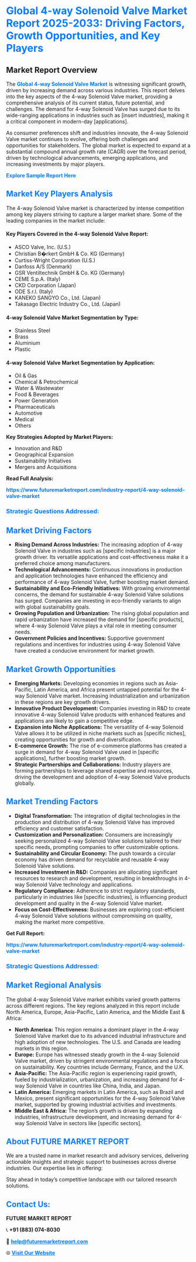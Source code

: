 <h1 style="color: #007BFF;">Global 4-way Solenoid Valve Market Report 2025-2033: Driving Factors, Growth Opportunities, and Key Players</h1>

<section id="overview">
<h2>Market Report Overview</h2>
<p>The <a href="https://www.futuremarketreport.com/industry-report/4-way-solenoid-valve-market" style="color: #007BFF; text-decoration: none;"><strong>Global 4-way Solenoid Valve Market</strong></a> is witnessing significant growth, driven by increasing demand across various industries. This report delves into the key aspects of the 4-way Solenoid Valve market, providing a comprehensive analysis of its current status, future potential, and challenges. The demand for 4-way Solenoid Valve has surged due to its wide-ranging applications in industries such as [insert industries], making it a critical component in modern-day [applications].</p>
<p>As consumer preferences shift and industries innovate, the 4-way Solenoid Valve market continues to evolve, offering both challenges and opportunities for stakeholders. The global market is expected to expand at a substantial compound annual growth rate (CAGR) over the forecast period, driven by technological advancements, emerging applications, and increasing investments by major players.</p>
</section>

<section id="overview">
<p><a href="https://www.futuremarketreport.com/request-sample/reportId=53086" style="color: #007BFF; text-decoration: none;"><strong>Explore Sample Report Here</strong></a></p>
</section>

<section id="key-players">
<h2 style="color: #007BFF;">Market Key Players Analysis</h2>
<p>The 4-way Solenoid Valve market is characterized by intense competition among key players striving to capture a larger market share. Some of the leading companies in the market include:</p>
<h4>Key Players Covered in the 4-way Solenoid Valve Report:</h4>
<ul><li>ASCO Valve, Inc. (U.S.)</li><li>Christian B�rkert GmbH &amp; Co. KG (Germany)</li><li>Curtiss-Wright Corporation (U.S.)</li><li>Danfoss A/S (Denmark)</li><li>GSR Ventiltechnik GmbH &amp; Co. KG (Germany)</li><li>CEME S.p.A. (Italy)</li><li>CKD Corporation (Japan)</li><li>ODE S.r.l. (Italy)</li><li>KANEKO SANGYO Co., Ltd. (Japan)</li><li>Takasago Electric Industry Co., Ltd. (Japan)</li></ul>
<h4>4-way Solenoid Valve Market Segmentation by Type:</h4>
<ul><li>Stainless Steel</li><li>Brass</li><li>Aluminium</li><li>Plastic</li></ul>

<h4>4-way Solenoid Valve Market Segmentation by Application:</h4>
<ul><li>Oil &amp; Gas</li><li>Chemical &amp; Petrochemical</li><li>Water &amp; Wastewater</li><li>Food &amp; Beverages</li><li>Power Generation</li><li>Pharmaceuticals</li><li>Automotive</li><li>Medical</li><li>Others</li></ul>
<p><strong>Key Strategies Adopted by Market Players:</strong></p>
<ul>
<li>Innovation and R&D</li>
<li>Geographical Expansion</li>
<li>Sustainability Initiatives</li>
<li>Mergers and Acquisitions</li>
</ul>
</section>

<section>
<p><strong>Read Full Analysis: </strong></p><a href="https://www.futuremarketreport.com/industry-report/4-way-solenoid-valve-market" style="color: #007BFF; text-decoration: none;"><strong>https://www.futuremarketreport.com/industry-report/4-way-solenoid-valve-market</strong></a>
<h3 style="color: #007BFF;">Strategic Questions Addressed:</h3>
</section>

<section id="driving-factors">
<h2 style="color: #007BFF;">Market Driving Factors</h2>
<ul>
<li><strong>Rising Demand Across Industries:</strong> The increasing adoption of 4-way Solenoid Valve in industries such as [specific industries] is a major growth driver. Its versatile applications and cost-effectiveness make it a preferred choice among manufacturers.</li>
<li><strong>Technological Advancements:</strong> Continuous innovations in production and application technologies have enhanced the efficiency and performance of 4-way Solenoid Valve, further boosting market demand.</li>
<li><strong>Sustainability and Eco-Friendly Initiatives:</strong> With growing environmental concerns, the demand for sustainable 4-way Solenoid Valve solutions has surged. Companies are investing in eco-friendly variants to align with global sustainability goals.</li>
<li><strong>Growing Population and Urbanization:</strong> The rising global population and rapid urbanization have increased the demand for [specific products], where 4-way Solenoid Valve plays a vital role in meeting consumer needs.</li>
<li><strong>Government Policies and Incentives:</strong> Supportive government regulations and incentives for industries using 4-way Solenoid Valve have created a conducive environment for market growth.</li>
</ul>
</section>

<section id="growth-opportunities">
<h2 style="color: #007BFF;">Market Growth Opportunities</h2>
<ul>
<li><strong>Emerging Markets:</strong> Developing economies in regions such as Asia-Pacific, Latin America, and Africa present untapped potential for the 4-way Solenoid Valve market. Increasing industrialization and urbanization in these regions are key growth drivers.</li>
<li><strong>Innovative Product Development:</strong> Companies investing in R&D to create innovative 4-way Solenoid Valve products with enhanced features and applications are likely to gain a competitive edge.</li>
<li><strong>Expansion into Niche Applications:</strong> The versatility of 4-way Solenoid Valve allows it to be utilized in niche markets such as [specific niches], creating opportunities for growth and diversification.</li>
<li><strong>E-commerce Growth:</strong> The rise of e-commerce platforms has created a surge in demand for 4-way Solenoid Valve used in [specific applications], further boosting market growth.</li>
<li><strong>Strategic Partnerships and Collaborations:</strong> Industry players are forming partnerships to leverage shared expertise and resources, driving the development and adoption of 4-way Solenoid Valve products globally.</li>
</ul>
</section>

<section id="trending-factors">
<h2 style="color: #007BFF;">Market Trending Factors</h2>
<ul>
<li><strong>Digital Transformation:</strong> The integration of digital technologies in the production and distribution of 4-way Solenoid Valve has improved efficiency and customer satisfaction.</li>
<li><strong>Customization and Personalization:</strong> Consumers are increasingly seeking personalized 4-way Solenoid Valve solutions tailored to their specific needs, prompting companies to offer customizable options.</li>
<li><strong>Sustainability and Circular Economy:</strong> The push towards a circular economy has driven demand for recyclable and reusable 4-way Solenoid Valve solutions.</li>
<li><strong>Increased Investment in R&D:</strong> Companies are allocating significant resources to research and development, resulting in breakthroughs in 4-way Solenoid Valve technology and applications.</li>
<li><strong>Regulatory Compliance:</strong> Adherence to strict regulatory standards, particularly in industries like [specific industries], is influencing product development and quality in the 4-way Solenoid Valve market.</li>
<li><strong>Focus on Cost-Effectiveness:</strong> Businesses are exploring cost-efficient 4-way Solenoid Valve solutions without compromising on quality, making the market more competitive.</li>
</ul>
</section>

<section>
<p><strong>Get Full Report: </strong></p><a href="https://www.futuremarketreport.com/industry-report/4-way-solenoid-valve-market" style="color: #007BFF; text-decoration: none;"><strong>https://www.futuremarketreport.com/industry-report/4-way-solenoid-valve-market</strong></a>
<h3 style="color: #007BFF;">Strategic Questions Addressed:</h3>
</section>


<section id="regional-analysis">
<h2 style="color: #007BFF;">Market Regional Analysis</h2>
<p>The global 4-way Solenoid Valve market exhibits varied growth patterns across different regions. The key regions analyzed in this report include North America, Europe, Asia-Pacific, Latin America, and the Middle East & Africa:</p>
<ul>
<li><strong>North America:</strong> This region remains a dominant player in the 4-way Solenoid Valve market due to its advanced industrial infrastructure and high adoption of new technologies. The U.S. and Canada are leading markets in this region.</li>
<li><strong>Europe:</strong> Europe has witnessed steady growth in the 4-way Solenoid Valve market, driven by stringent environmental regulations and a focus on sustainability. Key countries include Germany, France, and the U.K.</li>
<li><strong>Asia-Pacific:</strong> The Asia-Pacific region is experiencing rapid growth, fueled by industrialization, urbanization, and increasing demand for 4-way Solenoid Valve in countries like China, India, and Japan.</li>
<li><strong>Latin America:</strong> Emerging markets in Latin America, such as Brazil and Mexico, present significant opportunities for the 4-way Solenoid Valve market, supported by growing industrial activities and investments.</li>
<li><strong>Middle East & Africa:</strong> The region’s growth is driven by expanding industries, infrastructure development, and increasing demand for 4-way Solenoid Valve in sectors like [specific sectors].</li>
</ul>
</section>

<footer>
<h2 style="color: #007BFF;">About FUTURE MARKET REPORT</h2>
<p>We are a trusted name in market research and advisory services, delivering actionable insights and strategic support to businesses across diverse industries. Our expertise lies in offering:</p>

<p>Stay ahead in today’s competitive landscape with our tailored research solutions.</p>

<h2 style="color: #007BFF;">Contact Us:</h2>
<p><strong>FUTURE MARKET REPORT</strong></p>
<p>📞 <strong>+91 (883) 074-8030</strong></p>
<p>📧 <strong><a href="mailto:help@futuremarketreport.com" style="color: #007BFF;">help@futuremarketreport.com</a></strong></p>
<p>🌐 <strong><a href="https://www.futuremarketreport.com/" style="color: #007BFF;">Visit Our Website</a></strong></p>
</footer>